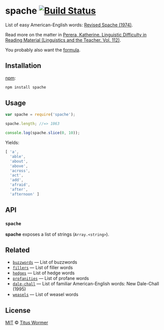 # spache [![Build Status][travis-badge]][travis]

List of easy American-English words: [Revised Spache (1974)][wiki].

Read more on the matter in [Perera, Katherine.  Linguistic Difficulty
in Reading Material (Linguistics and the Teacher.  Vol.  112)][book].

You probably also want the [formula][].

## Installation

[npm][]:

```bash
npm install spache
```

## Usage

```js
var spache = require('spache');

spache.length; //=> 1063

console.log(spache.slice(0, 10));
```

Yields:

```js
[ 'a',
  'able',
  'about',
  'above',
  'across',
  'act',
  'add',
  'afraid',
  'after',
  'afternoon' ]
```

## API

### `spache`

**spache** exposes a list of strings (`Array.<string>`).

## Related

*   [`buzzwords`](https://github.com/words/buzzwords)
    — List of buzzwords
*   [`fillers`](https://github.com/words/fillers)
    — List of filler words
*   [`hedges`](https://github.com/words/hedges)
    — List of hedge words
*   [`profanities`](https://github.com/words/profanities)
    — List of profane words
*   [`dale-chall`](https://github.com/words/dale-chall)
    — List of familiar American-English words: New Dale-Chall (1995)
*   [`weasels`](https://github.com/words/weasels)
    — List of weasel words

## License

[MIT][license] © [Titus Wormer][author]

<!-- Definitions -->

[travis-badge]: https://img.shields.io/travis/words/spache.svg

[travis]: https://travis-ci.org/words/spache

[npm]: https://docs.npmjs.com/cli/install

[license]: LICENSE

[author]: http://wooorm.com

[wiki]: https://en.wikipedia.org/wiki/Spache_readability_formula

[book]: http://books.google.com/books?id=oNXFQ9Gn6XIC&pg=PA106&lpg=PA106

[formula]: https://github.com/words/spache-formula
